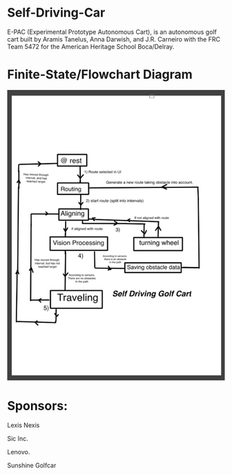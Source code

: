 # Self-Driving-Car
E-PAC (Experimental Prototype Autonomous Cart), is an autonomous golf cart built by Aramis Tanelus, Anna Darwish, and J.R. Carneiro with the FRC Team 5472 for the American Heritage School Boca/Delray.

# Finite-State/Flowchart Diagram

![Diagram](Flow.png)


# Sponsors:

Lexis Nexis

Sic Inc.

Lenovo.

Sunshine Golfcar


